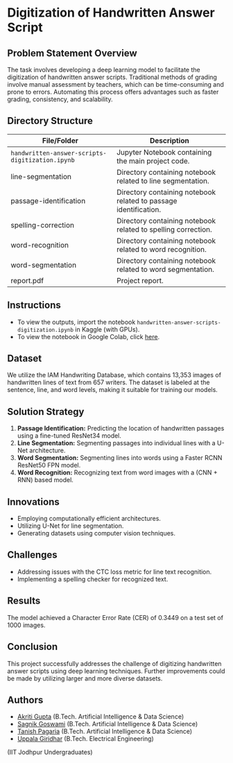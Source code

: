 # Digitization of Handwritten Answer Script

## Problem Statement Overview
The task involves developing a deep learning model to facilitate the digitization of handwritten answer scripts. Traditional methods of grading involve manual assessment by teachers, which can be time-consuming and prone to errors. Automating this process offers advantages such as faster grading, consistency, and scalability.

## Directory Structure
| File/Folder                     | Description                                                |
|-----------------------------------|------------------------------------------------------------|
| `handwritten-answer-scripts-digitization.ipynb` | Jupyter Notebook containing the main project code.    |
| line-segmentation                 | Directory containing notebook related to line segmentation. |
| passage-identification            | Directory containing notebook related to passage identification. |
| spelling-correction               | Directory containing notebook related to spelling correction. |
| word-recognition                  | Directory containing notebook related to word recognition. |
| word-segmentation                 | Directory containing notebook related to word segmentation. |
| report.pdf                 | Project report. |

## Instructions
- To view the outputs, import the notebook `handwritten-answer-scripts-digitization.ipynb` in Kaggle (with GPUs).
- To view the notebook in Google Colab, click [here](https://colab.research.google.com/drive/1fcPTvCasFQZnPm79pRcItQzTNUgfCwo8).

## Dataset
We utilize the IAM Handwriting Database, which contains 13,353 images of handwritten lines of text from 657 writers. The dataset is labeled at the sentence, line, and word levels, making it suitable for training our models.

## Solution Strategy
1. **Passage Identification:** Predicting the location of handwritten passages using a fine-tuned ResNet34 model.
2. **Line Segmentation:** Segmenting passages into individual lines with a U-Net architecture.
3. **Word Segmentation:** Segmenting lines into words using a Faster RCNN ResNet50 FPN model.
4. **Word Recognition:** Recognizing text from word images with a (CNN + RNN) based model.

## Innovations
- Employing computationally efficient architectures.
- Utilizing U-Net for line segmentation.
- Generating datasets using computer vision techniques.

## Challenges
- Addressing issues with the CTC loss metric for line text recognition.
- Implementing a spelling checker for recognized text.

## Results
The model achieved a Character Error Rate (CER) of 0.3449 on a test set of 1000 images.

## Conclusion
This project successfully addresses the challenge of digitizing handwritten answer scripts using deep learning techniques. Further improvements could be made by utilizing larger and more diverse datasets.

## Authors
- [Akriti Gupta](mailto:gupta.97@iitj.ac.in) (B.Tech. Artificial Intelligence & Data Science)
- [Sagnik Goswami](mailto:goswami.5@iitj.ac.in) (B.Tech. Artificial Intelligence & Data Science)  
- [Tanish Pagaria](mailto:pagaria.2@iitj.ac.in) (B.Tech. Artificial Intelligence & Data Science)
- [Uppala Giridhar](mailto:giridhar.1@iitj.ac.in) (B.Tech. Electrical Engineering)  

(IIT Jodhpur Undergraduates)